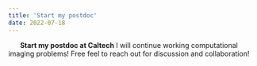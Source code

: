 ```yaml
---
title: 'Start my postdoc'
date: 2022-07-18
---
```


&nbsp;&nbsp;&nbsp;&nbsp;&nbsp; **Start my postdoc at Caltech** I will continue working computational imaging problems! Free feel to reach out for discussion and collaboration!
